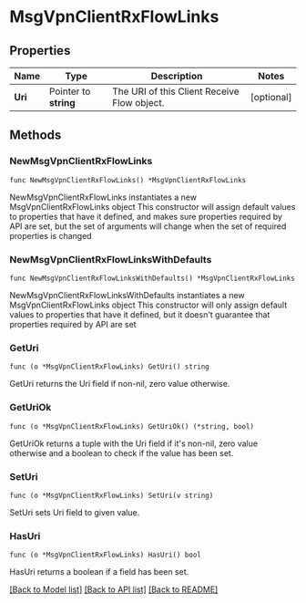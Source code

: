 # MsgVpnClientRxFlowLinks

## Properties

Name | Type | Description | Notes
------------ | ------------- | ------------- | -------------
**Uri** | Pointer to **string** | The URI of this Client Receive Flow object. | [optional] 

## Methods

### NewMsgVpnClientRxFlowLinks

`func NewMsgVpnClientRxFlowLinks() *MsgVpnClientRxFlowLinks`

NewMsgVpnClientRxFlowLinks instantiates a new MsgVpnClientRxFlowLinks object
This constructor will assign default values to properties that have it defined,
and makes sure properties required by API are set, but the set of arguments
will change when the set of required properties is changed

### NewMsgVpnClientRxFlowLinksWithDefaults

`func NewMsgVpnClientRxFlowLinksWithDefaults() *MsgVpnClientRxFlowLinks`

NewMsgVpnClientRxFlowLinksWithDefaults instantiates a new MsgVpnClientRxFlowLinks object
This constructor will only assign default values to properties that have it defined,
but it doesn't guarantee that properties required by API are set

### GetUri

`func (o *MsgVpnClientRxFlowLinks) GetUri() string`

GetUri returns the Uri field if non-nil, zero value otherwise.

### GetUriOk

`func (o *MsgVpnClientRxFlowLinks) GetUriOk() (*string, bool)`

GetUriOk returns a tuple with the Uri field if it's non-nil, zero value otherwise
and a boolean to check if the value has been set.

### SetUri

`func (o *MsgVpnClientRxFlowLinks) SetUri(v string)`

SetUri sets Uri field to given value.

### HasUri

`func (o *MsgVpnClientRxFlowLinks) HasUri() bool`

HasUri returns a boolean if a field has been set.


[[Back to Model list]](../README.md#documentation-for-models) [[Back to API list]](../README.md#documentation-for-api-endpoints) [[Back to README]](../README.md)


